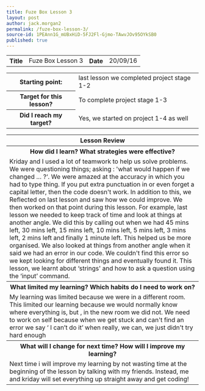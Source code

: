 ```yaml
---
title: Fuze Box Lesson 3
layout: post
author: jack.morgan2
permalink: /fuze-box-lesson-3/
source-id: 1PEAnn1G_mUBxHiD-5FJ2Fl-Gjmo-TAwvJOv95OYkSB0
published: true
---
```

<table>
  <tr>
    <th>Title</th>
    <td>Fuze Box Lesson 3</td>
    <th>Date</th>
    <td>20/09/16</td>
  </tr>
</table>


<table>
  <tr>
    <th>Starting point:</th>
    <td>last lesson we completed project stage 1-2</td>
  </tr>
  <tr>
    <th>Target for this lesson?</th>
    <td>To complete project stage 1-3</td>
  </tr>
  <tr>
    <th>Did I reach my target? 
</th>
    <td> Yes, we started on project 1-4 as well</td>
  </tr>
</table>


<table>
  <tr>
    <th>Lesson Review</th>
  </tr>
  <tr>
  <th>How did I learn? What strategies were effective? </th>
  </tr>
  <tr>
    <td>Kriday and I used a lot of teamwork to help us solve problems. We were questioning things; asking : 'what would happen if we changed … ?‘. We were amazed at the accuracy in which you had to type thing. If you put extra punctuation in or even forget a capital letter, then the code doesn't work. In addition to this, we Reflected on last lesson and saw how we could improve. We then worked on that point during this lesson. For example, last lesson we needed to keep track of time and look at things at another angle. We did this by calling out when we had 45 mins left, 30 mins left, 15 mins left, 10 mins left, 5 mins left, 3 mins left, 2 mins left and finally 1 minute left. This helped us be more organised. We also looked at things from another angle when it said we had an error in our code. We couldn't find this error so we kept looking for different things and eventually found it. This lesson, we learnt about ‘strings' and how to ask a question using the ‘input’ command.</td>
  </tr>
  <tr>
    <th>What limited my learning? Which habits do I need to work on? </th>
  </tr>
  <tr>
    <td>My learning was limited because we were in a different room. This limited our learning because we would normally know where everything is,  but , in the new room we did not.
We need to work on self because when we get stuck and can't find an error we say ‘ I can’t do it’ when really, we can, we just didn't try hard enough</td>
  </tr>
  <tr>
  <th>What will I change for next time? How will I improve my learning?</th>
  </tr>
  <tr>
    <td>Next time i will improve my learning by not wasting time at the beginning of the lesson by talking with my friends. Instead, me and kriday will set everything up straight away and get coding!</td>
  </tr>
</table>


